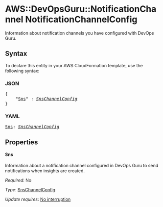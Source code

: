 # AWS::DevOpsGuru::NotificationChannel NotificationChannelConfig

Information about notification channels you have configured with DevOps Guru.

## Syntax

To declare this entity in your AWS CloudFormation template, use the following syntax:

### JSON

<pre>
{
    "<a href="#sns" title="Sns">Sns</a>" : <i><a href="snschannelconfig.md">SnsChannelConfig</a></i>
}
</pre>

### YAML

<pre>
<a href="#sns" title="Sns">Sns</a>: <i><a href="snschannelconfig.md">SnsChannelConfig</a></i>
</pre>

## Properties

#### Sns

Information about a notification channel configured in DevOps Guru to send notifications when insights are created.

_Required_: No

_Type_: <a href="snschannelconfig.md">SnsChannelConfig</a>

_Update requires_: [No interruption](https://docs.aws.amazon.com/AWSCloudFormation/latest/UserGuide/using-cfn-updating-stacks-update-behaviors.html#update-no-interrupt)
